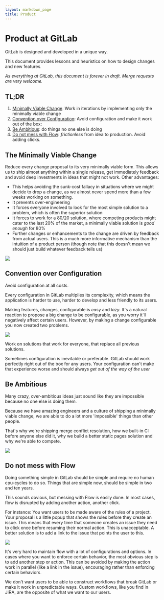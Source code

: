 ```yaml
---
layout: markdown_page
title: Product
---
```


# Product at GitLab

GitLab is designed and developed in a unique way.

This document provides lessons and heuristics on how to design changes
and new features.

_As everything at GitLab, this document is forever in draft. Merge requests are very welcome._

## TL;DR

1. [Minimally Viable Change](#the-minimally-viable-change): Work in iterations by implementing only the minimally viable change
1. [Convention over Configuration](#convention-over-configuration): Avoid configuration and make it work out of the box:
1. [Be Ambitious](#be-ambitious): do things no one else is doing
1. [Do not mess with Flow](#do-not-mess-with-flow): _frictionless_ from idea to production. Avoid adding clicks.

## The Minimally Viable Change

Reduce every change proposal to its very minimally viable form.
This allows us to ship almost anything within a single release,
get immediately feedback and avoid deep investments in ideas that might
not work. Other advantages:

- This helps avoiding the sunk-cost fallacy in situations where we might
decide to drop a change, as we almost never spend more than a few weeks working
on something.
- It prevents over-engineering
- It forces everyone involved to look for the most simple solution to a problem,
which is often the superior solution
- It forces to work for a 80/20 solution, where competing products might cater
to the last 20% of the market, a minimally viable solution is _good enough_ for 80%
- Further changes or enhancements to the change are driven by feedback from
actual users. This is a much more informative mechanism than the intuition
of a product person (though note that this doesn't mean we should just build
whatever feedback tells us)

![](https://imgs.xkcd.com/comics/optimization.png)

## Convention over Configuration

Avoid configuration at all costs.

Every configuration in GitLab multiplies its complexity, which means
the application is harder to use, harder to develop and
less friendly to its users.

Making features, changes, configurable is _easy_ and _lazy_.
It's a natural reaction to propose a big change to be configurable,
as you worry it'll negatively affect certain users. However,
by making a change configurable you now created two problems.

![](https://imgs.xkcd.com/comics/standards.png)

Work on solutions that work for everyone, that replace all
previous solutions.

Sometimes configuration is inevitable or preferable. GitLab should
work perfectly right out of the box for any users. Your configuration
can't make that experience worse and should always _get out of the
way of the user_

## Be Ambitious

Many crazy, over-ambitious ideas just sound like they are impossible
because no one else is doing them.

Because we have amazing engineers and a culture of shipping a minimally
viable change, we are able to do a lot more 'impossible' things than other
people.

That's why we're shipping merge conflict resolution, how we built-in CI before
anyone else did it, why we build a better static pages solution and why
we're able to compete.

![](https://imgs.xkcd.com/comics/squirrel_plan.png)

## Do not mess with Flow

Doing something simple in GitLab should be simple and require no
human cpu-cycles to do so. Things that are simple now, should
be simple in two and ten years.

This sounds obvious, but messing with Flow is easily done. In most
cases, flow is disrupted by adding another action, another click.

For instance: You want users to be made aware of the rules of a project.
Your proposal is a little popup that shows the rules before they create an
issue. This means that every time that someone creates an issue they need
to click once before resuming their normal action. This is unacceptable.
A better solution is to add a link to the issue that points the user to this.

![](http://imgs.xkcd.com/comics/app.png)

It's very hard to maintain flow with a lot of configurations and options.
In cases where you want to enforce certain behavior, the most obvious step
is to add another step or action. This can be avoided by making the action
work in parallel (like a link in the issue), encouraging rather than enforcing
certain behaviors.

We don't want users to be able to construct workflows that break GitLab or
make it work in unpredictable ways. Custom workflows, like you find in JIRA,
are the opposite of what we want to our users.
